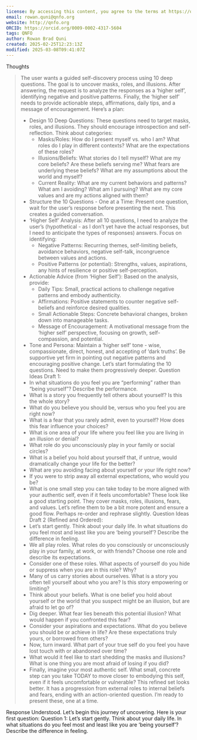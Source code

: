 ```yaml
---
license: By accessing this content, you agree to the terms at https://qnfo.org/LICENSE
email: rowan.quni@qnfo.org
website: http://qnfo.org
ORCID: https://orcid.org/0009-0002-4317-5604
tags: QNFO
author: Rowan Brad Quni
created: 2025-02-25T12:23:13Z
modified: 2025-03-08T09:41:07Z
---
```


Thoughts

> The user wants a guided self-discovery process using 10 deep questions. The goal is to uncover masks, roles, and illusions. After answering, the request is to analyze the responses as a ‘higher self’, identifying negative and positive patterns. Finally, the ‘higher self’ needs to provide actionable steps, affirmations, daily tips, and a message of encouragement.
> Here’s a plan:
>  - Design 10 Deep Questions: These questions need to target masks, roles, and illusions. They should encourage introspection and self-reflection. Think about categories:
>    - Masks/Roles: How do I present myself vs. who I am? What roles do I play in different contexts? What are the expectations of these roles?
>    - Illusions/Beliefs: What stories do I tell myself? What are my core beliefs? Are these beliefs serving me? What fears are underlying these beliefs? What are my assumptions about the world and myself?
>    - Current Reality: What are my current behaviors and patterns? What am I avoiding? What am I pursuing? What are my core values and are my actions aligned with them?
>  - Structure the 10 Questions - One at a Time: Present one question, wait for the user’s response before presenting the next. This creates a guided conversation.
>  - ‘Higher Self’ Analysis: After all 10 questions, I need to analyze the user’s (hypothetical - as I don’t yet have the actual responses, but I need to anticipate the types of responses) answers. Focus on identifying:
>    - Negative Patterns: Recurring themes, self-limiting beliefs, avoidance behaviors, negative self-talk, incongruence between values and actions.
>    - Positive Patterns (or potential): Strengths, values, aspirations, any hints of resilience or positive self-perception.
>  - Actionable Advice (from ‘Higher Self’): Based on the analysis, provide:
>    - Daily Tips: Small, practical actions to challenge negative patterns and embody authenticity.
>    - Affirmations: Positive statements to counter negative self-beliefs and reinforce desired qualities.
>    - Small Actionable Steps: Concrete behavioral changes, broken down into manageable tasks.
>    - Message of Encouragement: A motivational message from the ‘higher self’ perspective, focusing on growth, self-compassion, and potential.
>  - Tone and Persona: Maintain a ‘higher self’ tone - wise, compassionate, direct, honest, and accepting of ‘dark truths’. Be supportive yet firm in pointing out negative patterns and encouraging positive change.
> Let’s start formulating the 10 questions. Need to make them progressively deeper.
> Question Ideas Draft 1:
>  - In what situations do you feel you are “performing” rather than “being yourself”? Describe the performance.
>  - What is a story you frequently tell others about yourself? Is this the whole story?
>  - What do you believe you should be, versus who you feel you are right now?
>  - What is a fear that you rarely admit, even to yourself? How does this fear influence your choices?
>  - What is one area of your life where you feel like you are living in an illusion or denial?
>  - What role do you unconsciously play in your family or social circles?
>  - What is a belief you hold about yourself that, if untrue, would dramatically change your life for the better?
>  - What are you avoiding facing about yourself or your life right now?
>  - If you were to strip away all external expectations, who would you be?
>  - What is one small step you can take today to be more aligned with your authentic self, even if it feels uncomfortable?
> These look like a good starting point. They cover masks, roles, illusions, fears, and values. Let’s refine them to be a bit more potent and ensure a good flow. Perhaps re-order and rephrase slightly.
> Question Ideas Draft 2 (Refined and Ordered):
>  - Let’s start gently. Think about your daily life. In what situations do you feel most and least like you are ‘being yourself’? Describe the difference in feeling.
>  - We all play roles. What roles do you consciously or unconsciously play in your family, at work, or with friends? Choose one role and describe its expectations.
>  - Consider one of these roles. What aspects of yourself do you hide or suppress when you are in this role? Why?
>  - Many of us carry stories about ourselves. What is a story you often tell yourself about who you are? Is this story empowering or limiting?
>  - Think about your beliefs. What is one belief you hold about yourself or the world that you suspect might be an illusion, but are afraid to let go of?
>  - Dig deeper. What fear lies beneath this potential illusion? What would happen if you confronted this fear?
>  - Consider your aspirations and expectations. What do you believe you should be or achieve in life? Are these expectations truly yours, or borrowed from others?
>  - Now, turn inward. What part of your true self do you feel you have lost touch with or abandoned over time?
>  - What would it feel like to start shedding the masks and illusions? What is one thing you are most afraid of losing if you did?
>  - Finally, imagine your most authentic self. What small, concrete step can you take TODAY to move closer to embodying this self, even if it feels uncomfortable or vulnerable?
> This refined set looks better. It has a progression from external roles to internal beliefs and fears, ending with an action-oriented question. I’m ready to present these, one at a time.

Response
Understood. Let’s begin this journey of uncovering.
Here is your first question:
Question 1: Let’s start gently. Think about your daily life. In what situations do you feel most and least like you are ‘being yourself’? Describe the difference in feeling.

